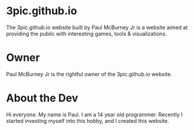 # 3pic.github.io
The 3pic.github.io website built by Paul McBurney Jr is a website aimed at providing the public with interesting games, tools &amp; visualizations.
# Owner
Paul McBurney Jr is the rightful owner of the 3pic.github.io website.
# About the Dev
Hi everyone. My name is Paul. I am a 14 year old programmer. Recently I started investing myself into this hobby, and I created this website.
